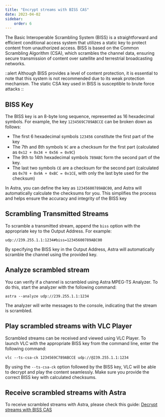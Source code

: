```yaml
---
title: "Encrypt streams with BISS CAS"
date: 2023-04-02
sidebar:
    order: 6
---
```


The Basic Interoperable Scrambling System (BISS) is a straightforward and efficient conditional access system that utilizes a static key to protect content from unauthorized access. BISS is based on the Common Scrambling Algorithm (CSA), which scrambles the channel data, ensuring secure transmission of content over satellite and terrestrial broadcasting networks.

::alert
Although BISS provides a level of content protection, it is essential to note that this system is not recommended due to its weak protection mechanism. The static CSA key used in BISS is susceptible to brute force attacks
::

## BISS Key

The BISS key is an 8-byte long sequence, represented as 16 hexadecimal symbols. For example, the key `1234569C789ABCCE` can be broken down as follows:

- The first 6 hexadecimal symbols `123456` constitute the first part of the key
- The 7th and 8th symbols `9C` are a checksum for the first part (calculated as `0x12 + 0x34 + 0x56 = 0x9C`)
- The 9th to 14th hexadecimal symbols `789ABC` form the second part of the key.
- The last two symbols `CE` are a checksum for the second part (calculated as `0x78 + 0x9A + 0xBC = 0x1CE`, with only the last byte used for the checksum)

In Astra, you can define the key as `12345600789ABC00`, and Astra will automatically calculate the checksums for you. This simplifies the process and helps ensure the accuracy and integrity of the BISS key

## Scrambling Transmitted Streams

To scramble a transmitted stream, append the `biss` option with the appropriate key to the Output Address. For example:

```
udp://239.255.1.1:1234#biss=12345600789ABC00
```

By specifying the BISS key in the Output Address, Astra will automatically scramble the channel using the provided key.

## Analyze scrambled stream

You can verify if a channel is scrambled using Astra MPEG-TS Analyzer. To do this, start the analyzer with the following command:

```
astra --analyze udp://239.255.1.1:1234
```

The analyzer will write messages to the console, indicating that the stream is scrambled.

## Play scrambled streams with VLC Player

Scrambled streams can be received and viewed using VLC Player. To launch VLC with the appropriate BISS key from the command line, enter the following command:

```
vlc --ts-csa-ck 1234569C789ABCCE udp://@239.255.1.1:1234
```

By using the `--ts-csa-ck` option followed by the BISS key, VLC will be able to decrypt and play the content seamlessly. Make sure you provide the correct BISS key with calculated checksums.

## Receive scrambled streams with Astra

To receive scrambled streams with Astra, please check this guide: [Decrypt streams with BISS CAS](../../processing/cas/decrypt-biss)
